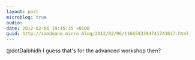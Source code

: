 ```yaml
---
layout: post
microblog: true
audio: 
date: 2012-02-06 19:45:35 +0100
guid: http://samdeane.micro.blog/2012/02/06/t166593394741743617.html
---
```

@dotDaibhidh I guess that's for the advanced workshop then?
